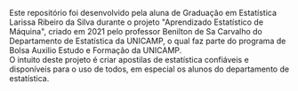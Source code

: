 Este repositório foi desenvolvido pela aluna de Graduação em Estatística Larissa Ribeiro da Silva durante o projeto "Aprendizado Estatístico de Máquina", criado em 2021 pelo professor Benilton de Sa Carvalho do Departamento de Estatística da UNICAMP, o qual faz parte do programa de Bolsa Auxilio Estudo e Formação da UNICAMP.    
   O intuito deste projeto é criar apostilas de estatística confiáveis e disponíveis para o uso de todos, em especial os alunos do departamento de estatística. 